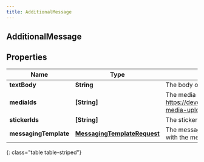 ```yaml
---
title: AdditionalMessage
---
```

## AdditionalMessage

## Properties

|Name | Type | Description | Notes|
|------------ | ------------- | ------------- | -------------|
| **textBody** | **String** | The body of the text message. | |
| **mediaIds** | **[String]** | The media ids associated with the text message. See https://developer.genesys.cloud/api/rest/v2/conversations/messaging-media-upload for example usage. | [optional] |
| **stickerIds** | **[String]** | The sticker ids associated with the text message. | [optional] |
| **messagingTemplate** | [**MessagingTemplateRequest**](MessagingTemplateRequest.html) | The messaging template use to send a predefined canned response with the message | [optional] |
{: class="table table-striped"}


